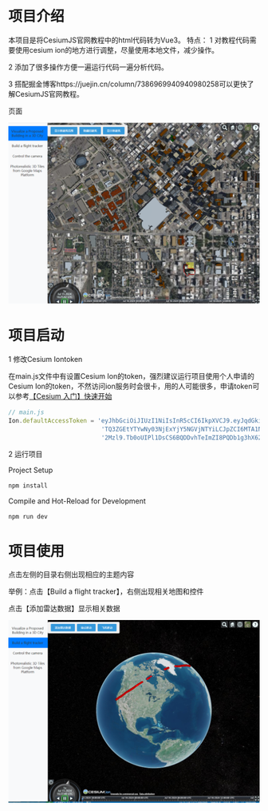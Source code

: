 # 项目介绍

本项目是将CesiumJS官网教程中的html代码转为Vue3。
特点：
1 对教程代码需要使用cesium ion的地方进行调整，尽量使用本地文件，减少操作。

2 添加了很多操作方便一遍运行代码一遍分析代码。

3 搭配掘金博客https://juejin.cn/column/7386969940940980258可以更快了解CesiumJS官网教程。

页面

![1721060768264](image/README/1721060768264.png)

# 项目启动

1 修改Cesium Iontoken

在main.js文件中有设置Cesium Ion的token，强烈建议运行项目使用个人申请的Cesium Ion的token，不然访问ion服务时会很卡，用的人可能很多，申请token可以参考[【Cesium 入门】快速开始](https://juejin.cn/post/7388096340503494696)

```js
// main.js
Ion.defaultAccessToken = 'eyJhbGciOiJIUzI1NiIsInR5cCI6IkpXVCJ9.eyJqdGkiOiJlZDNiMDU1Yi0zNTM0L' + 
                          'TQ3ZGEtYTYwNy03NjExYjY5NGVjNTYiLCJpZCI6MTA1NDE2LCJpYXQiOjE2NjEwODc' + 
                          '2Mzl9.Tb0oUIPl1DsCS6BQDDvhTeImZI8PQDb1g3hX62SopF0';
```

2 运行项目

Project Setup

```sh
npm install
```

Compile and Hot-Reload for Development

```sh
npm run dev
```



# 项目使用

点击左侧的目录右侧出现相应的主题内容

举例：点击【Build a flight tracker】，右侧出现相关地图和控件

点击【添加雷达数据】显示相关数据

![image-20240716003759502](image-20240716003759502.png)

